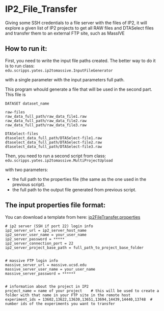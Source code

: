 # IP2_File_Transfer
Giving some SSH credentials to a file server with the files of IP2, it will explore a given list of IP2 projects to get all RAW files and DTASelect files and transfer them to an external FTP site, such as MassIVE

## How to run it:
First, you need to write the input file paths created. The better way to do it is to run class:  
`edu.scripps.yates.ip2tomassive.InputFileGenerator`  


with a single parameter with the input parameters full path.  
  
This program whould generate a file that will be used in the second part. This file is 
```
DATASET dataset_name

raw-files
raw_data_full_path/raw_data_file1.raw
raw_data_full_path/raw_data_file2.raw
raw_data_full_path/raw_data_file3.raw

DTASelect-files
dtaselect_data_full_path/DTASelect-file1.raw
dtaselect_data_full_path/DTASelect-file2.raw
dtaselect_data_full_path/DTASelect-file3.raw
```

Then, you need to run a second script from class:  
`edu.scripps.yates.ip2tomassive.MultiProjectUpload`  

with two parameters:
 * the full path to the properties file (the same as the one used in the previous script).  
 * the full path to the output file generated from previous script.
 

## The input properties file format:
You can download a template from here: [ip2FileTransfer.properties](https://github.com/proteomicsyates/IP2_File_Transfer/raw/master/ip2FileTransfer.properties)
```
# ip2 server (SSH if port 22) login info
ip2_server_url = ip2_server_host_name
ip2_server_user_name = your_user_name
ip2_server_password = *****
ip2_server_connection_port = 22
ip2_server_project_base_path = full_path_to_project_base_folder


# massive FTP login info
massive_server_url = massive.ucsd.edu
massive_server_user_name = your_user_name
massive_server_password = ******

 
# information about the project in IP2
project_name = name of your project    # this will be used to create a folder with that name in your FTP site in the remote host
experiment_ids = 13602,13622,13630,13651,13694,14439,14440,13748  # number ids of the experiments you want to transfer

```
